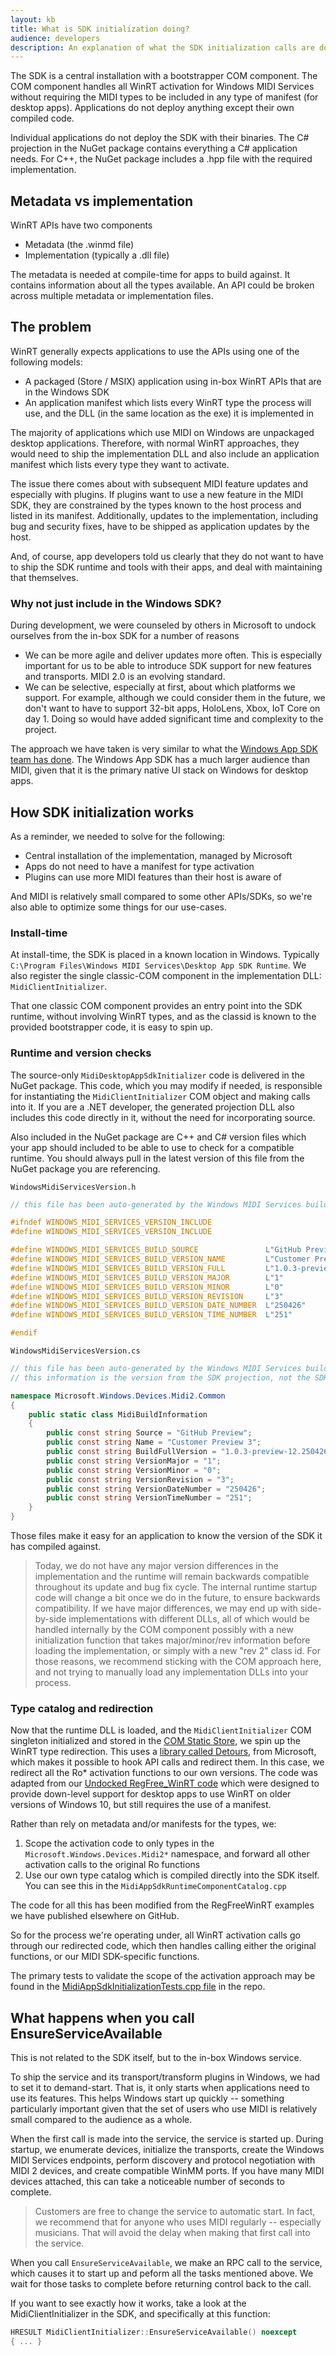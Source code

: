 ```yaml
---
layout: kb
title: What is SDK initialization doing?
audience: developers
description: An explanation of what the SDK initialization calls are doing under the covers
---
```


The SDK is a central installation with a bootstrapper COM component. The COM component handles all WinRT activation for Windows MIDI Services without requiring the MIDI types to be included in any type of manifest (for desktop apps). Applications do not deploy anything except their own compiled code.

Individual applications do not deploy the SDK with their binaries. The C# projection in the NuGet package contains everything a C# application needs. For C++, the NuGet package includes a .hpp file with the required implementation.

## Metadata vs implementation

WinRT APIs have two components
- Metadata (the .winmd file)
- Implementation (typically a .dll file)

The metadata is needed at compile-time for apps to build against. It contains information about all the types available. An API could be broken across multiple metadata or implementation files. 

## The problem

WinRT generally expects applications to use the APIs using one of the following models:
- A packaged (Store / MSIX) application using in-box WinRT APIs that are in the Windows SDK
- An application manifest which lists every WinRT type the process will use, and the DLL (in the same location as the exe) it is implemented in

The majority of applications which use MIDI on Windows are unpackaged desktop applications. Therefore, with normal WinRT approaches, they would need to ship the implementation DLL and also include an application manifest which lists every type they want to activate.

The issue there comes about with subsequent MIDI feature updates and especially with plugins. If plugins want to use a new feature in the MIDI SDK, they are constrained by the types known to the host process and listed in its manifest. Additionally, updates to the implementation, including bug and security fixes, have to be shipped as application updates by the host.

And, of course, app developers told us clearly that they do not want to have to ship the SDK runtime and tools with their apps, and deal with maintaining that themselves.

### Why not just include in the Windows SDK?

During development, we were counseled by others in Microsoft to undock ourselves from the in-box SDK for a number of reasons
- We can be more agile and deliver updates more often. This is especially important for us to be able to introduce SDK support for new features and transports. MIDI 2.0 is an evolving standard.
- We can be selective, especially at first, about which platforms we support. For example, although we could consider them in the future, we don't want to have to support 32-bit apps, HoloLens, Xbox, IoT Core on day 1. Doing so would have added significant time and complexity to the project.

The approach we have taken is very similar to what the [Windows App SDK team has done](https://learn.microsoft.com/windows/apps/windows-app-sdk/downloads). The Windows App SDK has a much larger audience than MIDI, given that it is the primary native UI stack on Windows for desktop apps.

## How SDK initialization works

As a reminder, we needed to solve for the following:
- Central installation of the implementation, managed by Microsoft
- Apps do not need to have a manifest for type activation
- Plugins can use more MIDI features than their host is aware of

And MIDI is relatively small compared to some other APIs/SDKs, so we're also able to optimize some things for our use-cases.

### Install-time

At install-time, the SDK is placed in a known location in Windows. Typically `C:\Program Files\Windows MIDI Services\Desktop App SDK Runtime`. We also register the single classic-COM component in the implementation DLL: `MidiClientInitializer`.

That one classic COM component provides an entry point into the SDK runtime, without involving WinRT types, and as the classid is known to the provided bootstrapper code, it is easy to spin up.

### Runtime and version checks

The source-only `MidiDesktopAppSdkInitializer` code is delivered in the NuGet package. This code, which you may modify if needed, is responsible for instantiating the `MidiClientInitializer` COM object and making calls into it. If you are a .NET developer, the generated projection DLL also includes this code directly in it, without the need for incorporating source.

Also included in the NuGet package are C++ and C# version files which your app should included to be able to use to check for a compatible runtime. You should always pull in the latest version of this file from the NuGet package you are referencing.

`WindowsMidiServicesVersion.h`

```cpp
// this file has been auto-generated by the Windows MIDI Services build process

#ifndef WINDOWS_MIDI_SERVICES_VERSION_INCLUDE
#define WINDOWS_MIDI_SERVICES_VERSION_INCLUDE

#define WINDOWS_MIDI_SERVICES_BUILD_SOURCE               L"GitHub Preview"
#define WINDOWS_MIDI_SERVICES_BUILD_VERSION_NAME         L"Customer Preview 3"
#define WINDOWS_MIDI_SERVICES_BUILD_VERSION_FULL         L"1.0.3-preview-12.250426-251"
#define WINDOWS_MIDI_SERVICES_BUILD_VERSION_MAJOR        L"1"
#define WINDOWS_MIDI_SERVICES_BUILD_VERSION_MINOR        L"0"
#define WINDOWS_MIDI_SERVICES_BUILD_VERSION_REVISION     L"3"
#define WINDOWS_MIDI_SERVICES_BUILD_VERSION_DATE_NUMBER  L"250426"
#define WINDOWS_MIDI_SERVICES_BUILD_VERSION_TIME_NUMBER  L"251"

#endif
```

`WindowsMidiServicesVersion.cs`

```csharp
// this file has been auto-generated by the Windows MIDI Services build process
// this information is the version from the SDK projection, not the SDK runtime

namespace Microsoft.Windows.Devices.Midi2.Common
{
	public static class MidiBuildInformation
	{
		public const string Source = "GitHub Preview";
		public const string Name = "Customer Preview 3";
		public const string BuildFullVersion = "1.0.3-preview-12.250426-251";
		public const string VersionMajor = "1";
		public const string VersionMinor = "0";
		public const string VersionRevision = "3";
		public const string VersionDateNumber = "250426";
		public const string VersionTimeNumber = "251";
	}
}
```

Those files make it easy for an application to know the version of the SDK it has compiled against.

> Today, we do not have any major version differences in the implementation and the runtime will remain backwards compatible throughout its update and bug fix cycle. The internal runtime startup code will change a bit once we do in the future, to ensure backwards compatibility. If we have major differences, we may end up with side-by-side implementations with different DLLs, all of which would be handled internally by the COM component possibly with a new initialization function that takes major/minor/rev information before loading the implementation, or simply with a new "rev 2" class id. For those reasons, we recommend sticking with the COM approach here, and not trying to manually load any implementation DLLs into your process.

### Type catalog and redirection

Now that the runtime DLL is loaded, and the `MidiClientInitializer` COM singleton initialized and stored in the [COM Static Store](https://devblogs.microsoft.com/oldnewthing/20210208-00/?p=104812), we spin up the WinRT type redirection. This uses a [library called Detours](https://github.com/microsoft/Detours/wiki/Using-Detours), from Microsoft, which makes it possible to hook API calls and redirect them. In this case, we redirect all the Ro* activation functions to our own versions. The code was adapted from our [Undocked RegFree_WinRT code](https://github.com/microsoft/xlang/tree/master/src/UndockedRegFreeWinRT) which were designed to provide down-level support for desktop apps to use WinRT on older versions of Windows 10, but still requires the use of a manifest.

Rather than rely on metadata and/or manifests for the types, we:
1. Scope the activation code to only types in the `Microsoft.Windows.Devices.Midi2*` namespace, and forward all other activation calls to the original Ro functions
2. Use our own type catalog which is compiled directly into the SDK itself. You can see this in the `MidiAppSdkRuntimeComponentCatalog.cpp`

The code for all this has been modified from the RegFreeWinRT examples we have published elsewhere on GitHub.

So for the process we're operating under, all WinRT activation calls go through our redirected code, which then handles calling either the original functions, or our MIDI SDK-specific functions.

The primary tests to validate the scope of the activation approach may be found in the [MidiAppSdkInitializationTests.cpp file](https://github.com/microsoft/MIDI/blob/main/src/app-sdk/tests/SdkInitialization.unittests/MidiAppSdkInitializationTests.cpp) in the repo.

## What happens when you call EnsureServiceAvailable

This is not related to the SDK itself, but to the in-box Windows service.

To ship the service and its transport/transform plugins in Windows, we had to set it to demand-start. That is, it only starts when applications need to use its features. This helps Windows start up quickly -- something particularly important given that the set of users who use MIDI is relatively small compared to the audience as a whole.

When the first call is made into the service, the service is started up. During startup, we enumerate devices, initialize the transports, create the Windows MIDI Services endpoints, perform discovery and protocol negotiation with MIDI 2 devices, and create compatible WinMM ports. If you have many MIDI devices attached, this can take a noticeable number of seconds to complete.

> Customers are free to change the service to automatic start. In fact, we recommend that for anyone who uses MIDI regularly -- especially musicians. That will avoid the delay when making that first call into the service.

When you call `EnsureServiceAvailable`, we make an RPC call to the service, which causes it to start up and peform all the tasks mentioned above. We wait for those tasks to complete before returning control back to the call.

If you want to see exactly how it works, take a look at the MidiClientInitializer in the SDK, and specifically at this function:

```cpp
HRESULT MidiClientInitializer::EnsureServiceAvailable() noexcept
{ ... }
```
